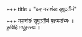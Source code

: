 +++
title = "०२ नराशंसः सुषूदतीमं"

+++
नरा॒शंसः॑ सुषूदती॒मं य॒ज्ञमदा॑भ्यः ।  
क॒विर्हि मधु॑हस्त्यः ॥